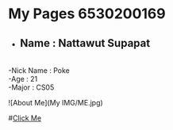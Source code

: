 # My Pages 6530200169
- <h2>Name : Nattawut Supapat</h2> 
<br>
-Nick Name : Poke
<br>
-Age : 21
<br>
-Major : CS05
<br>

![About Me](My IMG/ME.jpg)

#[Click Me](algorithm.md)
